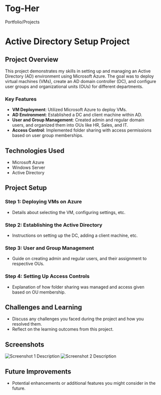 # Tog-Her
Portfolio/Projects

# Active Directory Setup Project

## Project Overview
This project demonstrates my skills in setting up and managing an Active Directory (AD) environment using Microsoft Azure. The goal was to deploy virtual machines (VMs), create an AD domain controller (DC), and configure user groups and organizational units (OUs) for different departments.

### Key Features
- **VM Deployment**: Utilized Microsoft Azure to deploy VMs.
- **AD Environment**: Established a DC and client machine within AD.
- **User and Group Management**: Created admin and regular domain users, and organized them into OUs like HR, Sales, and IT.
- **Access Control**: Implemented folder sharing with access permissions based on user group memberships.

## Technologies Used
- Microsoft Azure
- Windows Server
- Active Directory

## Project Setup

### Step 1: Deploying VMs on Azure
- Details about selecting the VM, configuring settings, etc.

### Step 2: Establishing the Active Directory
- Instructions on setting up the DC, adding a client machine, etc.

### Step 3: User and Group Management
- Guide on creating admin and regular users, and their assignment to respective OUs.

### Step 4: Setting Up Access Controls
- Explanation of how folder sharing was managed and access given based on OU membership.

## Challenges and Learning

- Discuss any challenges you faced during the project and how you resolved them.
- Reflect on the learning outcomes from this project.

## Screenshots

![Screenshot 1 Description](URL_to_screenshot_1)
![Screenshot 2 Description](URL_to_screenshot_2)

## Future Improvements

- Potential enhancements or additional features you might consider in the future.
